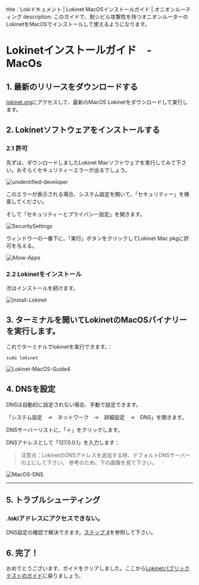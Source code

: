 title：Lokiドキュメント | Lokinet MacOSインストールガイド | オニオンルーティング
description: このガイドで、耐シビル攻撃性を持つオニオンルーターのLokinetをMacOSでインストールして使えるようになります。

# Lokinetインストールガイド　-　MacOs

## 1. 最新のリリースをダウンロードする

[lokinet.org](https://lokinet.org/)にアクセスして、最新のMacOS Lokinetをダウンロードして実行します。

## 2. Lokinetソフトウェアをインストールする

### 2.1 許可

先ずは、ダウンロードしましたLokinet Macソフトウェアを実行してみて下さい。おそらくセキュリティーエラーが出るでしょう。

![unidentified-developer](../../docs/assets/unidentified.png)

このエラーが表示される場合、システム設定を開いて、「セキュリティー」を検索してください。

そして「セキュリティーとプライバシー設定」を開きます。

![SecuritySettings](../../docs/assets/Security.png)

ウィンドウーの一番下に、「実行」ボタンをクリックしてLokinet Mac pkgに許可を与える。

![Allow-Apps](../../docs/assets/allowapps.png)

### 2.2 Lokinetをインストール

次はインストールを続けます。

![Install-Lokinet](../../docs/assets/installlokinet.png)

## 3. ターミナルを開いてLokinetのMacOSバイナリーを実行します。

これでターミナルでlokinetを実行できます。：

```
sudo lokinet
```

![Lokinet-MacOS-Guide4](../../docs/assets/images/MacOS-Lokinet4.png)

## 4. DNSを設定

DNSは自動的に設定されない場合、手動で設定できます。

「システム設定　→　ネットワーク　→　詳細設定　→　DNS」を開きます。

DNSサーバーリストに、「＋」をクリックします。

DNSアドレスとして「127.0.0.1」を入力します：

> 注意点：LokinetのDNSアドレスを追加する時、デフォルトDNSサーバーの上にして下さい。
> 参考のため、下の画像を見て下さい。

![MacOS-DNS](../../docs/assets/DNS.PNG)

---

## 5. トラブルシューティング
### .lokiアドレスにアクセスできない。

DNS設定の確認で解決できます。[ステップ 4](#4-configure-dns)を参照して下さい。

## 6. 完了！

おめでとうございます、ガイドをクリアしました。ここから[Lokinetパブリックテストのガイド](../PublicTestingGuide/#2-accessing-snapps)に戻りましょう。
